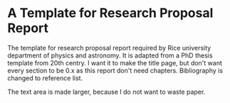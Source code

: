 # A Template for Research Proposal Report

The template for research proposal report required by Rice university department of physics and astronomy. It is adapted from a PhD thesis template from 20th centry. I want it to make the title page, but don't want every section to be 0.x as this report don't need chapters. Bibliography is changed to reference list.

The text area is made larger, because I do not want to waste paper.
